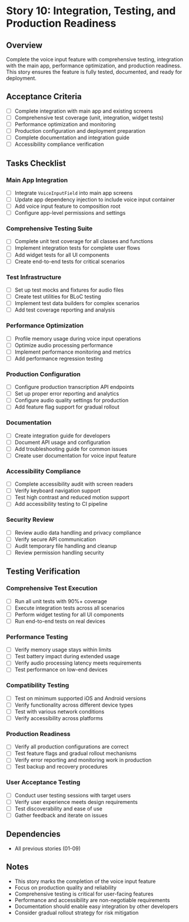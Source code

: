 # Story 10: Integration, Testing, and Production Readiness

## Overview
Complete the voice input feature with comprehensive testing, integration with the main app, performance optimization, and production readiness. This story ensures the feature is fully tested, documented, and ready for deployment.

## Acceptance Criteria
- [ ] Complete integration with main app and existing screens
- [ ] Comprehensive test coverage (unit, integration, widget tests)
- [ ] Performance optimization and monitoring
- [ ] Production configuration and deployment preparation
- [ ] Complete documentation and integration guide
- [ ] Accessibility compliance verification

## Tasks Checklist

### Main App Integration
- [ ] Integrate `VoiceInputField` into main app screens
- [ ] Update app dependency injection to include voice input container
- [ ] Add voice input feature to composition root
- [ ] Configure app-level permissions and settings

### Comprehensive Testing Suite
- [ ] Complete unit test coverage for all classes and functions
- [ ] Implement integration tests for complete user flows
- [ ] Add widget tests for all UI components
- [ ] Create end-to-end tests for critical scenarios

### Test Infrastructure
- [ ] Set up test mocks and fixtures for audio files
- [ ] Create test utilities for BLoC testing
- [ ] Implement test data builders for complex scenarios
- [ ] Add test coverage reporting and analysis

### Performance Optimization
- [ ] Profile memory usage during voice input operations
- [ ] Optimize audio processing performance
- [ ] Implement performance monitoring and metrics
- [ ] Add performance regression testing

### Production Configuration
- [ ] Configure production transcription API endpoints
- [ ] Set up proper error reporting and analytics
- [ ] Configure audio quality settings for production
- [ ] Add feature flag support for gradual rollout

### Documentation
- [ ] Create integration guide for developers
- [ ] Document API usage and configuration
- [ ] Add troubleshooting guide for common issues
- [ ] Create user documentation for voice input feature

### Accessibility Compliance
- [ ] Complete accessibility audit with screen readers
- [ ] Verify keyboard navigation support
- [ ] Test high contrast and reduced motion support
- [ ] Add accessibility testing to CI pipeline

### Security Review
- [ ] Review audio data handling and privacy compliance
- [ ] Verify secure API communication
- [ ] Audit temporary file handling and cleanup
- [ ] Review permission handling security

## Testing Verification

### Comprehensive Test Execution
- [ ] Run all unit tests with 90%+ coverage
- [ ] Execute integration tests across all scenarios
- [ ] Perform widget testing for all UI components
- [ ] Run end-to-end tests on real devices

### Performance Testing
- [ ] Verify memory usage stays within limits
- [ ] Test battery impact during extended usage
- [ ] Verify audio processing latency meets requirements
- [ ] Test performance on low-end devices

### Compatibility Testing
- [ ] Test on minimum supported iOS and Android versions
- [ ] Verify functionality across different device types
- [ ] Test with various network conditions
- [ ] Verify accessibility across platforms

### Production Readiness
- [ ] Verify all production configurations are correct
- [ ] Test feature flags and gradual rollout mechanisms
- [ ] Verify error reporting and monitoring work in production
- [ ] Test backup and recovery procedures

### User Acceptance Testing
- [ ] Conduct user testing sessions with target users
- [ ] Verify user experience meets design requirements
- [ ] Test discoverability and ease of use
- [ ] Gather feedback and iterate on issues

## Dependencies
- All previous stories (01-09)

## Notes
- This story marks the completion of the voice input feature
- Focus on production quality and reliability
- Comprehensive testing is critical for user-facing features
- Performance and accessibility are non-negotiable requirements
- Documentation should enable easy integration by other developers
- Consider gradual rollout strategy for risk mitigation
